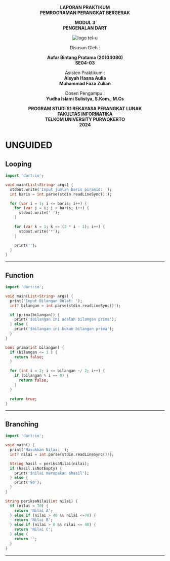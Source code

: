 <div align="center">

**LAPORAN PRAKTIKUM**  
**PEMROGRAMAN PERANGKAT BERGERAK**

**MODUL 3**  
**PENGENALAN DART**

![logo tel-u](https://github.com/user-attachments/assets/3a44181d-9c92-47f6-8cf0-87755117fd99)

Disusun Oleh :

**Aufar Bintang Pratama (20104080)**  
**SE04-03**

Asisten Praktikum :  
**Aisyah Hasna Aulia**  
**Muhammad Faza Zulian**

Dosen Pengampu :  
**Yudha Islami Sulistya, S.Kom., M.Cs**

**PROGRAM STUDI S1 REKAYASA PERANGKAT LUNAK  
FAKULTAS INFORMATIKA  
TELKOM UNIVERSITY PURWOKERTO  
2024**

</div>

# UNGUIDED

## Looping
```dart
import 'dart:io';

void main(List<String> args) {
  stdout.write('Input jumlah baris piramid: ');
  int baris = int.parse(stdin.readLineSync()!);

  for (var i = 1; i <= baris; i++) {
    for (var j = i; j < baris; i++) {
      stdout.write(' ');
    }

    for (var k = 1; k <= (2 * i - 1); i++) {
      stdout.write('*');
    }

    print('');
  }
}
```

---

## Function
```dart
import 'dart:io';

void main(List<String> args) {
  print('Input Bilangan Bulat: ');
  int? bilangan = int.parse(stdin.readLineSync()!);

  if (prima(bilangan)) {
    print('$bilangan ini adalah bilangan prima');
  } else {
    print('$bilangan ini bukan bilangan prima');
  }
}

bool prima(int bilangan) {
  if (bilangan <= 1 ) {
    return false;
  }

  for (int i = 2; i <= bilangan ~/ 2; i++) {
    if (bilangan % i == 0) {
      return false;
    }
  }

  return true;
}
```

---

## Branching
```dart
import 'dart:io';

void main() {
  print('Masukkan Nilai: ');
  int? nilai = int.parse(stdin.readLineSync()!);

  String hasil = periksaNilai(nilai);
  if (hasil.isNotEmpty) {
    print('$nilai merupakan $hasil');
  } else {
    print('90');
  }
}

String periksaNilai(int nilai) {
  if (nilai > 70) {
    return 'Nilai A';
  } else if (nilai > 40 && nilai <=70) {
    return 'Nilai B';
  } else if (nilai > 0 && nilai <= 40) {
    return 'Nilai C';
  } else {
    return '';
  }
}
```

---

